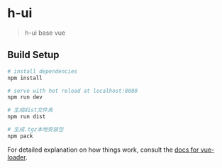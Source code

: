 # h-ui

> h-ui base vue

## Build Setup

``` bash
# install dependencies
npm install

# serve with hot reload at localhost:8080
npm run dev

# 生成dist文件夹
npm run dist

# 生成.tgz本地安装包
npm pack
```

For detailed explanation on how things work, consult the [docs for vue-loader](http://vuejs.github.io/vue-loader).
